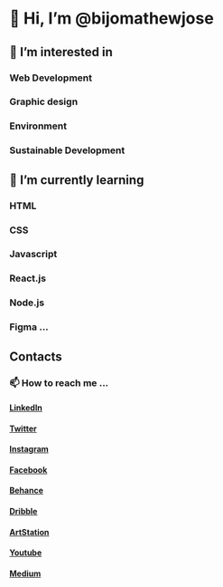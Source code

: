 # 👋 Hi, I’m @bijomathewjose
## 👀 I’m interested in 
### Web Development
### Graphic design
### Environment
### Sustainable Development
## 🌱 I’m currently learning 
### HTML
### CSS
### Javascript
### React.js
### Node.js
### Figma ...
## Contacts
### 📫 How to reach me ...
#### [LinkedIn](https://www.linkedin.com/in/bijomathewjose/)
#### [Twitter](https://twitter.com/bijomathewjose)
#### [Instagram](https://www.instagram.com/bijomathewjose/)
#### [Facebook](https://www.facebook.com/bijomathewjos/)
#### [Behance](https://www.behance.net/bijomathewjose)
#### [Dribble](https://dribbble.com/bijomathewjose)
#### [ArtStation](https://www.artstation.com/bijomathewjose2)
#### [Youtube](https://www.youtube.com/@bijomathewjose)
#### [Medium](https://medium.com/@bijomathewjose)          
<!---
bijomathewjose/bijomathewjose is a ✨ special ✨ repository because its `README.md` (this file) appears on your GitHub profile.
You can click the Preview link to take a look at your changes.
--->
